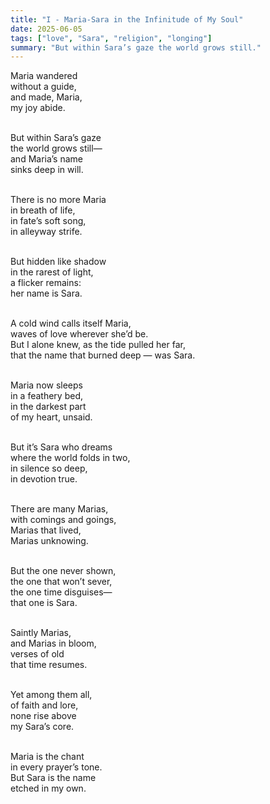 ```yaml
---
title: "I - Maria-Sara in the Infinitude of My Soul"
date: 2025-06-05
tags: ["love", "Sara", "religion", "longing"]
summary: "But within Sara’s gaze the world grows still."
---
```


Maria wandered<br>
without a guide,<br>
and made, Maria,<br>
my joy abide.<br><br>

But within Sara’s gaze<br>
the world grows still—<br>
and Maria’s name<br>
sinks deep in will.<br><br>

There is no more Maria<br>
in breath of life,<br>
in fate’s soft song,<br>
in alleyway strife.<br><br>

But hidden like shadow<br>
in the rarest of light,<br>
a flicker remains:<br>
her name is Sara.<br><br>

A cold wind calls itself Maria,<br>
waves of love wherever she’d be.<br>
But I alone knew, as the tide pulled her far,<br>
that the name that burned deep — was Sara.<br><br>

Maria now sleeps<br>
in a feathery bed,<br>
in the darkest part<br>
of my heart, unsaid.<br><br>

But it’s Sara who dreams<br>
where the world folds in two,<br>
in silence so deep,<br>
in devotion true.<br><br>

There are many Marias,<br>
with comings and goings,<br>
Marias that lived,<br>
Marias unknowing.<br><br>

But the one never shown,<br>
the one that won’t sever,<br>
the one time disguises—<br>
that one is Sara.<br><br>

Saintly Marias,<br>
and Marias in bloom,<br>
verses of old<br>
that time resumes.<br><br>

Yet among them all,<br>
of faith and lore,<br>
none rise above<br>
my Sara’s core.<br><br>

Maria is the chant<br>
in every prayer’s tone.<br>
But Sara is the name<br>
etched in my own.